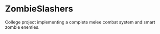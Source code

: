 # ZombieSlashers
College project implementing a complete melee combat system and smart zombie enemies.
